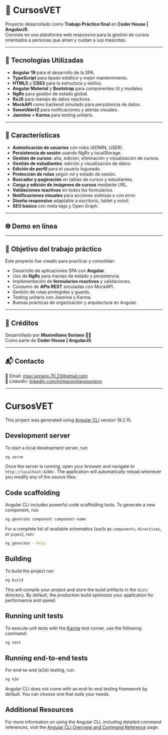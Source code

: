 # 🐾 CursosVET

Proyecto desarrollado como **Trabajo Práctico final** en **Coder House | AngularJS**.  
Consiste en una plataforma web responsive para la gestión de cursos orientados a personas que aman y cuidan a sus mascotas.

---

## 🚀 Tecnologías Utilizadas

- **Angular 19** para el desarrollo de la SPA.
- **TypeScript** para tipado estático y mejor mantenimiento.
- **HTML5** y **CSS3** para la estructura y estilos.
- **Angular Material** y **Bootstrap** para componentes UI y modales.
- **NgRx** para gestión de estado global.
- **RxJS** para manejo de datos reactivos.
- **MockAPI** como backend simulado para persistencia de datos.
- **SweetAlert2** para notificaciones y alertas visuales.
- **Jasmine + Karma** para testing unitario.

---

## 📌 Características

- **Autenticación de usuarios** con roles (ADMIN, USER).
- **Persistencia de sesión** usando NgRx y localStorage.
- **Gestión de cursos**: alta, edición, eliminación y visualización de cursos.
- **Gestión de estudiantes**: edición y visualización de datos.
- **Edición de perfil** para el usuario logueado.
- **Protección de rutas** según rol y estado de sesión.
- **Buscador y paginación** en tablas de cursos y estudiantes.
- **Carga y edición de imágenes de cursos** mediante URL.
- **Validaciones reactivas** en todos los formularios.
- **Notificaciones visuales** para acciones exitosas o con error.
- **Diseño responsive** adaptable a escritorio, tablet y móvil.
- **SEO básico** con meta tags y Open Graph.

---

## 🌐 Demo en línea

<!-- Si tienes deploy, pon el link aquí -->
<!-- [Ver proyecto en vivo](https://tuproyecto-angular-cursosvet.netlify.app/) -->

---

## 🎯 Objetivo del trabajo práctico

Este proyecto fue creado para practicar y consolidar:

- Desarrollo de aplicaciones SPA con **Angular**.
- Uso de **NgRx** para manejo de estado y persistencia.
- Implementación de **formularios reactivos** y validaciones.
- Consumo de **APIs REST** simuladas con MockAPI.
- Gestión de rutas protegidas y guards.
- Testing unitario con Jasmine y Karma.
- Buenas prácticas de organización y arquitectura en Angular.

---

## 📜 Créditos

Desarrollado por **Maximiliano Soriano** 🧑‍💻  
Como parte de **Coder House | AngularJS**.

---

## 📬 Contacto

📧 Email: [maxi.soriano.70.23@gmail.com](mailto:maxi.soriano.70.23@gmail.com)  
🔗 LinkedIn: [linkedin.com/in/maximilianosoriano](https://www.linkedin.com/in/maximiliano-soriano/)

---

# CursosVET

This project was generated using [Angular CLI](https://github.com/angular/angular-cli) version 19.2.15.

## Development server

To start a local development server, run:

```bash
ng serve
```

Once the server is running, open your browser and navigate to `http://localhost:4200/`. The application will automatically reload whenever you modify any of the source files.

## Code scaffolding

Angular CLI includes powerful code scaffolding tools. To generate a new component, run:

```bash
ng generate component component-name
```

For a complete list of available schematics (such as `components`, `directives`, or `pipes`), run:

```bash
ng generate --help
```

## Building

To build the project run:

```bash
ng build
```

This will compile your project and store the build artifacts in the `dist/` directory. By default, the production build optimizes your application for performance and speed.

## Running unit tests

To execute unit tests with the [Karma](https://karma-runner.github.io) test runner, use the following command:

```bash
ng test
```

## Running end-to-end tests

For end-to-end (e2e) testing, run:

```bash
ng e2e
```

Angular CLI does not come with an end-to-end testing framework by default. You can choose one that suits your needs.

## Additional Resources

For more information on using the Angular CLI, including detailed command references, visit the [Angular CLI Overview and Command Reference](https://angular.dev/tools/cli) page.
